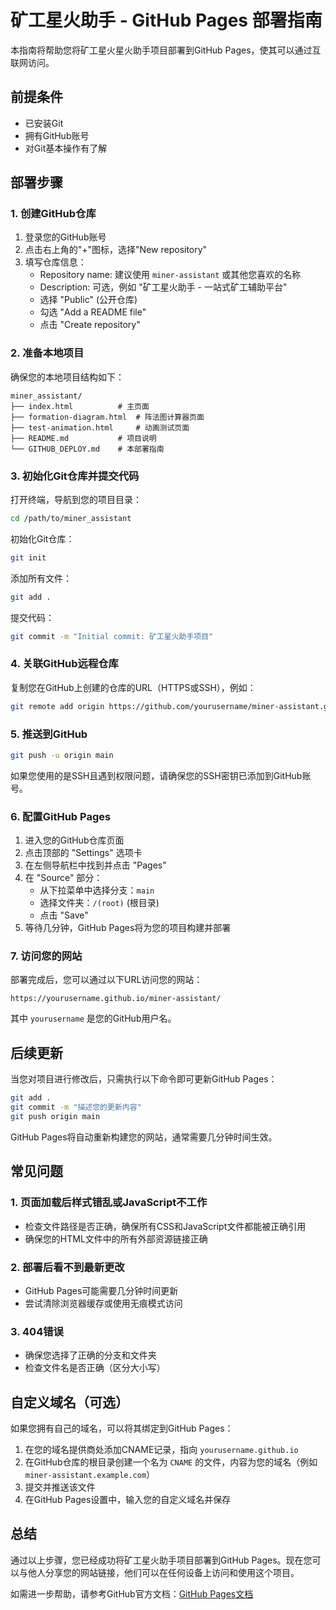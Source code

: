 # 矿工星火助手 - GitHub Pages 部署指南

本指南将帮助您将矿工星火星火助手项目部署到GitHub Pages，使其可以通过互联网访问。

## 前提条件

- 已安装Git
- 拥有GitHub账号
- 对Git基本操作有了解

## 部署步骤

### 1. 创建GitHub仓库

1. 登录您的GitHub账号
2. 点击右上角的"+"图标，选择"New repository"
3. 填写仓库信息：
   - Repository name: 建议使用 `miner-assistant` 或其他您喜欢的名称
   - Description: 可选，例如 "矿工星火助手 - 一站式矿工辅助平台"
   - 选择 "Public" (公开仓库)
   - 勾选 "Add a README file"
   - 点击 "Create repository"

### 2. 准备本地项目

确保您的本地项目结构如下：

```
miner_assistant/
├── index.html          # 主页面
├── formation-diagram.html  # 阵法图计算器页面
├── test-animation.html     # 动画测试页面
├── README.md           # 项目说明
└── GITHUB_DEPLOY.md    # 本部署指南
```

### 3. 初始化Git仓库并提交代码

打开终端，导航到您的项目目录：

```bash
cd /path/to/miner_assistant
```

初始化Git仓库：

```bash
git init
```

添加所有文件：

```bash
git add .
```

提交代码：

```bash
git commit -m "Initial commit: 矿工星火助手项目"
```

### 4. 关联GitHub远程仓库

复制您在GitHub上创建的仓库的URL（HTTPS或SSH），例如：

```bash
git remote add origin https://github.com/yourusername/miner-assistant.git
```

### 5. 推送到GitHub

```bash
git push -u origin main
```

如果您使用的是SSH且遇到权限问题，请确保您的SSH密钥已添加到GitHub账号。

### 6. 配置GitHub Pages

1. 进入您的GitHub仓库页面
2. 点击顶部的 "Settings" 选项卡
3. 在左侧导航栏中找到并点击 "Pages"
4. 在 "Source" 部分：
   - 从下拉菜单中选择分支：`main`
   - 选择文件夹：`/(root)` (根目录)
   - 点击 "Save"
5. 等待几分钟，GitHub Pages将为您的项目构建并部署

### 7. 访问您的网站

部署完成后，您可以通过以下URL访问您的网站：

```
https://yourusername.github.io/miner-assistant/
```

其中 `yourusername` 是您的GitHub用户名。

## 后续更新

当您对项目进行修改后，只需执行以下命令即可更新GitHub Pages：

```bash
git add .
git commit -m "描述您的更新内容"
git push origin main
```

GitHub Pages将自动重新构建您的网站，通常需要几分钟时间生效。

## 常见问题

### 1. 页面加载后样式错乱或JavaScript不工作

- 检查文件路径是否正确，确保所有CSS和JavaScript文件都能被正确引用
- 确保您的HTML文件中的所有外部资源链接正确

### 2. 部署后看不到最新更改

- GitHub Pages可能需要几分钟时间更新
- 尝试清除浏览器缓存或使用无痕模式访问

### 3. 404错误

- 确保您选择了正确的分支和文件夹
- 检查文件名是否正确（区分大小写）

## 自定义域名（可选）

如果您拥有自己的域名，可以将其绑定到GitHub Pages：

1. 在您的域名提供商处添加CNAME记录，指向 `yourusername.github.io`
2. 在GitHub仓库的根目录创建一个名为 `CNAME` 的文件，内容为您的域名（例如 `miner-assistant.example.com`）
3. 提交并推送该文件
4. 在GitHub Pages设置中，输入您的自定义域名并保存

## 总结

通过以上步骤，您已经成功将矿工星火助手项目部署到GitHub Pages。现在您可以与他人分享您的网站链接，他们可以在任何设备上访问和使用这个项目。

如需进一步帮助，请参考GitHub官方文档：[GitHub Pages文档](https://docs.github.com/en/pages)
